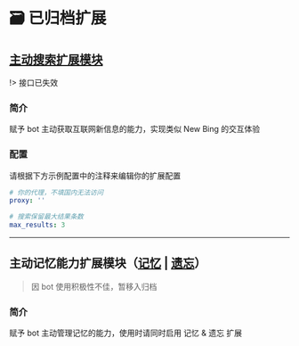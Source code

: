 <!-- markdownlint-disable MD024 MD033 -->

# 🗃️ 已归档扩展

## [主动搜索扩展模块](https://github.com/KroMiose/nonebot_plugin_naturel_gpt/blob/main/extensions/ext_search.py)

!> 接口已失效

### 简介 <!-- {docsify-ignore} -->

赋予 bot 主动获取互联网新信息的能力，实现类似 New Bing 的交互体验

### 配置 <!-- {docsify-ignore} -->

请根据下方示例配置中的注释来编辑你的扩展配置

```yml
# 你的代理，不填国内无法访问
proxy: ''

# 搜索保留最大结果条数
max_results: 3
```

<hr />

## 主动记忆能力扩展模块（[记忆](https://github.com/KroMiose/nonebot_plugin_naturel_gpt/blob/main/extensions/ext_remember.py) | [遗忘](https://github.com/KroMiose/nonebot_plugin_naturel_gpt/blob/main/extensions/ext_forget.py)）

> 因 bot 使用积极性不佳，暂移入归档

### 简介 <!-- {docsify-ignore} -->

赋予 bot 主动管理记忆的能力，使用时请同时启用 记忆 & 遗忘 扩展
